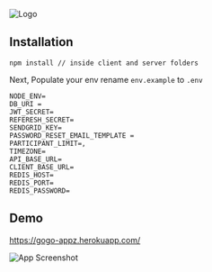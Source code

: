 
![Logo](https://gogo-appz.herokuapp.com/static/media/gogo.adb33121.png)


## Installation
    
`npm install // inside client and server folders`

Next, Populate your env rename `env.example` to `.env`

```
NODE_ENV=
DB_URI = 
JWT_SECRET=
REFERESH_SECRET=
SENDGRID_KEY=
PASSWORD_RESET_EMAIL_TEMPLATE = 
PARTICIPANT_LIMIT=,
TIMEZONE=
API_BASE_URL=
CLIENT_BASE_URL=
REDIS_HOST=
REDIS_PORT=
REDIS_PASSWORD=
```


## Demo

https://gogo-appz.herokuapp.com/

![App Screenshot](https://via.placeholder.com/468x300?text=App+Screenshot+Here)

